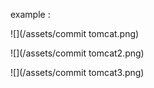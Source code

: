 example :

![](/assets/commit tomcat.png)

![](/assets/commit tomcat2.png)

![](/assets/commit tomcat3.png)

